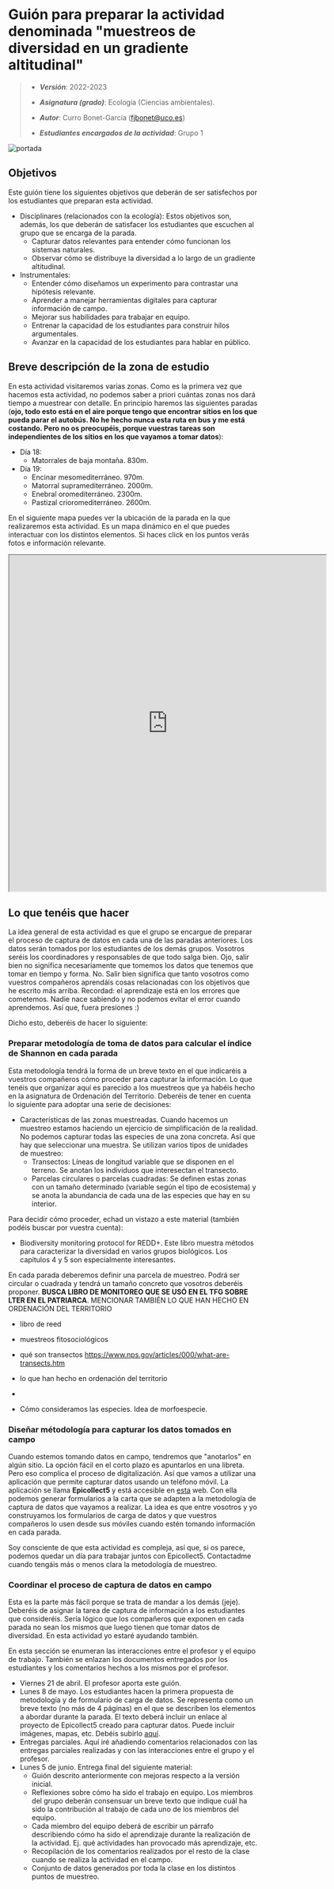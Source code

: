 # Guión para preparar la actividad denominada "muestreos de diversidad en un gradiente altitudinal"


> + **_Versión_**: 2022-2023
>
> + **_Asignatura (grado)_**: Ecología (Ciencias ambientales). 
>
> + **_Autor_**: Curro Bonet-García (fjbonet@uco.es)
>
> + **_Estudiantes encargados de la actividad_**: Grupo 1
>
> 

![portada](https://github.com/aprendiendo-cosas/C_muestreo_diversidad_ecologia_ccaa/raw/main/imagenes/portada.jpg)



## Objetivos

Este guión tiene los siguientes objetivos que deberán de ser satisfechos por los estudiantes que preparan esta actividad. 

+ Disciplinares (relacionados con la ecología): Estos objetivos son, además, los que deberán de satisfacer los estudiantes que escuchen al grupo que se encarga de la parada. 
  + Capturar datos relevantes para entender cómo funcionan los sistemas naturales.
  + Observar cómo se distribuye la diversidad a lo largo de un gradiente altitudinal.
+ Instrumentales:
  + Entender cómo diseñamos un experimento para contrastar una hipótesis relevante.
  + Aprender a manejar herramientas digitales para capturar información de campo. 
  + Mejorar sus habilidades para trabajar en equipo.
  + Entrenar la capacidad de los estudiantes para construir hilos argumentales.
  + Avanzar en la capacidad de los estudiantes para hablar en público.



## Breve descripción de la zona de estudio

En esta actividad visitaremos varias zonas. Como es la primera vez que hacemos esta actividad, no podemos saber a priori cuántas zonas nos dará tiempo a muestrear con detalle. En principio haremos las siguientes paradas (**ojo, todo esto está en el aire porque tengo que encontrar sitios en los que pueda parar el autobús. No he hecho nunca esta ruta en bus y me está costando. Pero no os preocupéis, porque vuestras tareas son independientes de los sitios en los que vayamos a tomar datos**):

+ Día 18:
  + Matorrales de baja montaña. 830m.
+ Día 19:
  + Encinar mesomediterráneo. 970m. 
  + Matorral supramediterráneo. 2000m.
  + Enebral oromediterráneo. 2300m.
  + Pastizal crioromediterráneo. 2600m.

En el siguiente mapa puedes ver la ubicación de la parada en la que realizaremos esta actividad. Es un mapa dinámico en el que puedes interactuar con los distintos elementos. Si haces click en los puntos verás fotos e información relevante.



<iframe src="https://www.google.com/maps/d/u/1/embed?mid=1j7aCwRMl_e7NL1P5sDUf_CV8M7howEE&ehbc=2E312F" width="640" height="680"></iframe>



## Lo que tenéis que hacer
La idea general de esta actividad es que el grupo se encargue de preparar el proceso de captura de datos en cada una de las paradas anteriores. Los datos serán tomados por los estudiantes de los demás grupos. Vosotros seréis los coordinadores y responsables de que todo salga bien. Ojo, salir bien no significa necesariamente que tomemos los datos que tenemos que tomar en tiempo y forma. No. Salir bien significa que tanto vosotros como vuestros compañeros aprendáis cosas relacionadas con los objetivos que he escrito más arriba. Recordad: el aprendizaje está en los errores que cometemos. Nadie nace sabiendo y no podemos evitar el error cuando aprendemos. Así que, fuera presiones :)

Dicho esto, deberéis de hacer lo siguiente:



### Preparar metodología de toma de datos para calcular el índice de Shannon en cada parada

Esta metodología tendrá la forma de un breve texto en el que indicaréis a vuestros compañeros cómo proceder para capturar la información. Lo que tenéis que organizar aquí es parecido a los muestreos que ya habéis hecho en la asignatura de Ordenación del Territorio. Deberéis de tener en cuenta lo siguiente para adoptar una serie de decisiones:
+ Características de las zonas muestreadas. Cuando hacemos un muestreo estamos haciendo un ejercicio de simplificación de la realidad. No podemos capturar todas las especies de una zona concreta. Así que hay que seleccionar una muestra. Se utilizan varios tipos de unidades de muestreo:
  + Transectos: Líneas de longitud variable que se disponen en el terreno. Se anotan los individuos que interesectan el transecto.
  + Parcelas circulares o parcelas cuadradas: Se definen estas zonas con un tamaño determinado (variable según el tipo de ecosistema) y se anota la abundancia de cada una de las especies que hay en su interior. 

Para decidir cómo proceder, echad un vistazo a este material (también podéis buscar por vuestra cuenta):

+ Biodiversity monitoring protocol for REDD+. Este libro muestra métodos para caracterizar la diversidad en varios grupos biológicos. Los capítulos 4 y 5 son especialmente interesantes. 

En cada parada deberemos definir una parcela de muestreo. Podrá ser circular o cuadrada y tendrá un 		tamaño concreto que vosotros deberéis proponer. **BUSCA LIBRO DE MONITOREO QUE SE USÓ EN EL TFG SOBRE LTER EN EL PATRIARCA**. MENCIONAR TAMBIÉN LO QUE HAN HECHO EN ORDENACIÓN DEL TERRITORIO

  + libro de reed
  + muestreos fitosociológicos
  + qué son transectos https://www.nps.gov/articles/000/what-are-transects.htm
  + lo que han hecho en ordenación del territorio
  + 

+ Cómo consideramos las especies. Idea de morfoespecie.



### Diseñar métodología para capturar los datos tomados en campo

Cuando estemos tomando datos en campo, tendremos que "anotarlos" en algún sitio. La opción fácil en el corto plazo es apuntarlos en una libreta. Pero eso complica el proceso de digitalización. Así que vamos a utilizar una aplicación que permite capturar datos usando un teléfono móvil. La aplicación se llama **Epicollect5** y está accesible en [esta](https://five.epicollect.net/login) web. Con ella podemos generar formularios a la carta que se adapten a la metodología de captura de datos que vayamos a realizar. La idea es que entre vosotros y yo construyamos los formularios de carga de datos y que vuestros compañeros lo usen desde sus móviles cuando estén tomando información en cada parada. 

Soy consciente de que esta actividad es compleja, así que, si os parece, podemos quedar un día para trabajar juntos con Epicollect5. Contactadme cuando tengáis más o menos clara la metodología de muestreo. 



### Coordinar el proceso de captura de datos en campo

Esta es la parte más fácil porque se trata de mandar a los demás (jeje). Deberéis de asignar la tarea de captura de información a los estudiantes que consideréis. Sería lógico que los compañeros que exponen en cada parada no sean los mismos que luego tienen que tomar datos de diversidad. En esta actividad yo estaré ayudando también. 





En esta sección se enumeran las interacciones entre el profesor y el equipo de trabajo. También se enlazan los documentos entregados por los estudiantes y los comentarios hechos a los mismos por el profesor. 

+ Viernes 21 de abril. El profesor aporta este guión.
+ Lunes 8 de mayo. Los estudiantes hacen la primera propuesta de metodología y de formulario de carga de datos. Se representa como un breve texto (no más de 4 páginas) en el que se describen los elementos a abordar durante la parada. El texto deberá incluir un enlace al proyecto de Epicollect5 creado para capturar datos. Puede incluir imágenes, mapas, etc. Debéis subirlo [aquí](https://www.turnitin.com/t_submit.asp?r=55.4588105722505&svr=37&lang=en_us&aid=134318496). 
+ Entregas parciales. Aquí iré añadiendo comentarios relacionados con las entregas parciales realizadas y con las interacciones entre el grupo y el profesor.
+ Lunes 5 de junio. Entrega final del siguiente material:
  + Guión descrito anteriormente con mejoras respecto a la versión inicial.
  + Reflexiones sobre cómo ha sido el trabajo en equipo. Los miembros del grupo deberán consensuar un breve texto que indique cuál ha sido la contribución al trabajo de cada uno de los miembros del equipo.
  + Cada miembro del equipo deberá de escribir un párrafo describiendo cómo ha sido el aprendizaje durante la realización de la actividad. Ej. qué actividades han provocado más aprendizaje, etc.
  + Recopilación de los comentarios realizados por el resto de la clase cuando se realiza la actividad en el campo.
  + Conjunto de datos generados por toda la clase en los distintos puntos de muestreo.  

